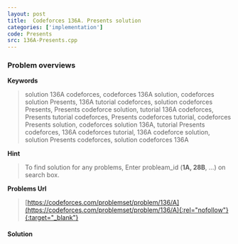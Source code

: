 ```yaml
---
layout: post
title:  Codeforces 136A. Presents solution
categories: ['implementation']
code: Presents
src: 136A-Presents.cpp
---
```

### **Problem overviews**

**Keywords**
> solution 136A codeforces, codeforces 136A solution, codeforces solution Presents, 136A tutorial codeforces, solution codeforces Presents, Presents codeforce solution, tutorial 136A codeforces, Presents tutorial codeforces, Presents codeforces tutorial, codeforces Presents solution, codeforces solution 136A, tutorial Presents codeforces, 136A codeforces tutorial, 136A codeforce solution, solution Presents codeforces, solution codeforces 136A

**Hint**
> To find solution for any problems, Enter probleam_id (**1A, 28B**, ...) on search box. 

**Problems Url**
> [https://codeforces.com/problemset/problem/136/A](https://codeforces.com/problemset/problem/136/A){:rel="nofollow"}{:target="_blank"}

#### **Solution**



